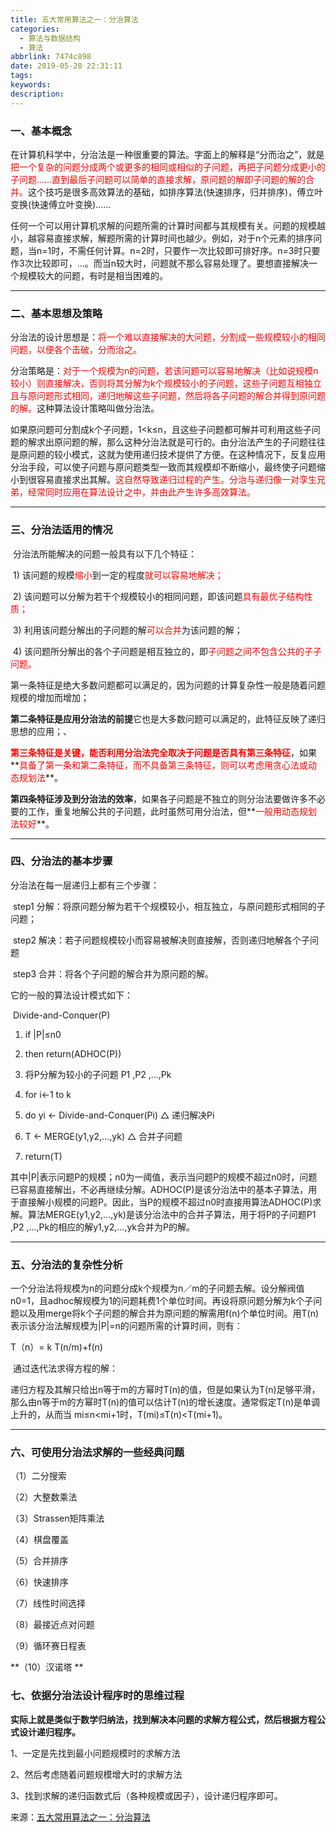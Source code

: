 ```yaml
---
title: 五大常用算法之一：分治算法
categories:
  - 算法与数据结构
  - 算法
abbrlink: 7474c898
date: 2019-05-28 22:31:11
tags:
keywords:
description:
---
```


### 一、基本概念

   在计算机科学中，分治法是一种很重要的算法。字面上的解释是“分而治之”，就是<font color="red">把一个复杂的问题分成两个或更多的相同或相似的子问题，再把子问题分成更小的子问题……直到最后子问题可以简单的直接求解，原问题的解即子问题的解的合并。</font>这个技巧是很多高效算法的基础，如排序算法(快速排序，归并排序)，傅立叶变换(快速傅立叶变换)……

<!--more-->

​    任何一个可以用计算机求解的问题所需的计算时间都与其规模有关。问题的规模越小，越容易直接求解，解题所需的计算时间也越少。例如，对于n个元素的排序问题，当n=1时，不需任何计算。n=2时，只要作一次比较即可排好序。n=3时只要作3次比较即可，…。而当n较大时，问题就不那么容易处理了。要想直接解决一个规模较大的问题，有时是相当困难的。

------

### 二、基本思想及策略

   分治法的设计思想是：<font color="red">将一个难以直接解决的大问题，分割成一些规模较小的相同问题，以便各个击破，分而治之。</font>

   分治策略是：<font color="red">对于一个规模为n的问题，若该问题可以容易地解决（比如说规模n较小）则直接解决，否则将其分解为k个规模较小的子问题，这些子问题互相独立且与原问题形式相同，递归地解这些子问题，然后将各子问题的解合并得到原问题的解。</font>这种算法设计策略叫做分治法。

   如果原问题可分割成k个子问题，1<k≤n，且这些子问题都可解并可利用这些子问题的解求出原问题的解，那么这种分治法就是可行的。由分治法产生的子问题往往是原问题的较小模式，这就为使用递归技术提供了方便。在这种情况下，反复应用分治手段，可以使子问题与原问题类型一致而其规模却不断缩小，最终使子问题缩小到很容易直接求出其解。<font color="red">这自然导致递归过程的产生。分治与递归像一对孪生兄弟，经常同时应用在算法设计之中，并由此产生许多高效算法。</font>

------

### 三、分治法适用的情况

​    分治法所能解决的问题一般具有以下几个特征：

​    1) 该问题的规模<font color="red">缩小</font>到一定的程度<font color="red">就可以容易地解决；</font>

​    2) 该问题可以分解为若干个规模较小的相同问题，即该问题<font color="red">具有最优子结构性质；</font>

​    3) 利用该问题分解出的子问题的解<font color="red">可以合并</font>为该问题的解；

​    4) 该问题所分解出的各个子问题是相互独立的，即<font color="red">子问题之间不包含公共的子子问题。</font>

第一条特征是绝大多数问题都可以满足的，因为问题的计算复杂性一般是随着问题规模的增加而增加；

**第二条特征是应用分治法的前提**它也是大多数问题可以满足的，此特征反映了递归思想的应用；、

**<font color="red">第三条特征是关键，能否利用分治法完全取决于问题是否具有第三条特征</font>**，如果**<font color="red">具备了第一条和第二条特征，而不具备第三条特征，则可以考虑用贪心法或动态规划法</font>**。

**第四条特征涉及到分治法的效率**，如果各子问题是不独立的则分治法要做许多不必要的工作，重复地解公共的子问题，此时虽然可用分治法，但**<font color="red">一般用动态规划法较好</font>**。

------

### 四、分治法的基本步骤

分治法在每一层递归上都有三个步骤：

​    step1 分解：将原问题分解为若干个规模较小，相互独立，与原问题形式相同的子问题；

​    step2 解决：若子问题规模较小而容易被解决则直接解，否则递归地解各个子问题

​    step3 合并：将各个子问题的解合并为原问题的解。

它的一般的算法设计模式如下：

​    Divide-and-Conquer(P)

1. if |P|≤n0

2. then return(ADHOC(P))

3. 将P分解为较小的子问题 P1 ,P2 ,...,Pk

4. for i←1 to k

5. do yi ← Divide-and-Conquer(Pi) △ 递归解决Pi

6. T ← MERGE(y1,y2,...,yk) △ 合并子问题

7. return(T)

​    其中|P|表示问题P的规模；n0为一阈值，表示当问题P的规模不超过n0时，问题已容易直接解出，不必再继续分解。ADHOC(P)是该分治法中的基本子算法，用于直接解小规模的问题P。因此，当P的规模不超过n0时直接用算法ADHOC(P)求解。算法MERGE(y1,y2,...,yk)是该分治法中的合并子算法，用于将P的子问题P1 ,P2 ,...,Pk的相应的解y1,y2,...,yk合并为P的解。

------

### 五、分治法的复杂性分析

​    一个分治法将规模为n的问题分成k个规模为n／m的子问题去解。设分解阀值n0=1，且adhoc解规模为1的问题耗费1个单位时间。再设将原问题分解为k个子问题以及用merge将k个子问题的解合并为原问题的解需用f(n)个单位时间。用T(n)表示该分治法解规模为|P|=n的问题所需的计算时间，则有：

 T（n）= k T(n/m)+f(n)

​    通过迭代法求得方程的解：

递归方程及其解只给出n等于m的方幂时T(n)的值，但是如果认为T(n)足够平滑，那么由n等于m的方幂时T(n)的值可以估计T(n)的增长速度。通常假定T(n)是单调上升的，从而当                  mi≤n<mi+1时，T(mi)≤T(n)<T(mi+1)。 

------

### 六、可使用分治法求解的一些经典问题

 （1）二分搜索

 （2）大整数乘法

 （3）Strassen矩阵乘法

 （4）棋盘覆盖

 （5）合并排序

 （6）快速排序

 （7）线性时间选择


 （8）最接近点对问题

 （9）循环赛日程表

 **（10）汉诺塔 **

### 七、依据分治法设计程序时的思维过程

​    **实际上就是类似于数学归纳法，找到解决本问题的求解方程公式，然后根据方程公式设计递归程序。**

1、一定是先找到最小问题规模时的求解方法

2、然后考虑随着问题规模增大时的求解方法

3、找到求解的递归函数式后（各种规模或因子），设计递归程序即可。

来源：[五大常用算法之一：分治算法](https://www.cnblogs.com/steven_oyj/archive/2010/05/22/1741370.html)